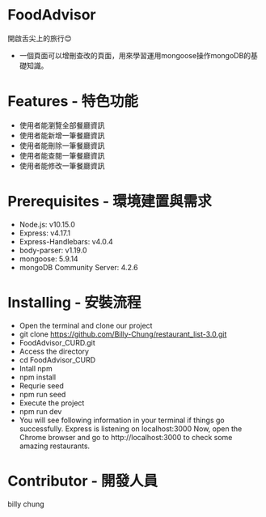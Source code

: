# FoodAdvisor
開啟舌尖上的旅行😊

* 一個頁面可以增刪查改的頁面，用來學習運用mongoose操作mongoDB的基礎知識。 

# Features - 特色功能

* 使用者能瀏覽全部餐廳資訊
* 使用者能新增一筆餐廳資訊
* 使用者能刪除一筆餐廳資訊
* 使用者能查閱一筆餐廳資訊
* 使用者能修改一筆餐廳資訊

# Prerequisites - 環境建置與需求
* Node.js: v10.15.0
* Express: v4.17.1
* Express-Handlebars: v4.0.4
* body-parser: v1.19.0
* mongoose: 5.9.14
* mongoDB Community Server: 4.2.6

# Installing - 安裝流程
* Open the terminal and clone our project
* git clone  https://github.com/Billy-Chung/restaurant_list-3.0.git
* FoodAdvisor_CURD.git
* Access the directory
* cd FoodAdvisor_CURD
* Intall npm
* npm install 
* Requrie seed
* npm run seed
* Execute the project
* npm run dev
* You will see following information in your terminal if things go successfully.
 Express is listening on localhost:3000
Now, open the Chrome browser and go to http://localhost:3000 to check some amazing restaurants.

# Contributor - 開發人員
billy chung